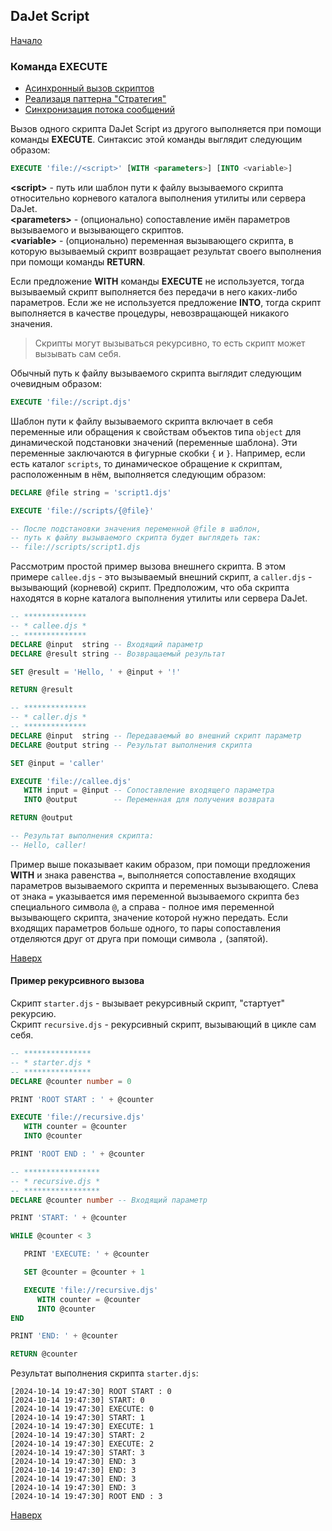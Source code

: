 ## DaJet Script

[Начало](https://github.com/zhichkin/dajet/tree/main/doc/dajet-script/README.md)

### Команда EXECUTE
- [Асинхронный вызов скриптов](https://github.com/zhichkin/dajet/tree/main/doc/dajet-script/async/README.md)
- [Реализаця паттерна "Стратегия"](https://github.com/zhichkin/dajet/tree/main/doc/dajet-script/strategy/README.md)
- [Синхронизация потока сообщений](https://github.com/zhichkin/dajet/tree/main/doc/dajet-script/sync/README.md)

Вызов одного скрипта DaJet Script из другого выполняется при помощи команды **EXECUTE**. Синтаксис этой команды выглядит следующим образом:

```SQL
EXECUTE 'file://<script>' [WITH <parameters>] [INTO <variable>]
```
**\<script\>** - путь или шаблон пути к файлу вызываемого скрипта относительно корневого каталога выполнения утилиты или сервера DaJet.<br>
**\<parameters\>** - (опционально) сопоставление имён параметров вызываемого и вызывающего скриптов.<br>
**\<variable\>** - (опционально) переменная вызывающего скрипта, в которую вызываемый скрипт возвращает результат своего выполнения при помощи команды **RETURN**.

Если предложение **WITH** команды **EXECUTE** не используется, тогда вызываемый скрипт выполняется без передачи в него каких-либо параметров. Если же не используется предложение **INTO**, тогда скрипт выполняется в качестве процедуры, невозвращающей никакого значения.

> Скрипты могут вызываться рекурсивно, то есть скрипт может вызывать сам себя.

Обычный путь к файлу вызываемого скрипта выглядит следующим очевидным образом:
```SQL
EXECUTE 'file://script.djs'
```

Шаблон пути к файлу вызываемого скрипта включает в себя переменные или обращения к свойствам объектов типа ```object``` для динамической подстановки значений (переменные шаблона). Эти переменные заключаются в фигурные скобки ```{``` и ```}```. Например, если есть каталог ```scripts```, то динамическое обращение к скриптам, расположенным в нём, выполняется следующим образом:

```SQL
DECLARE @file string = 'script1.djs'

EXECUTE 'file://scripts/{@file}'

-- После подстановки значения переменной @file в шаблон,
-- путь к файлу вызываемого скрипта будет выглядеть так:
-- file://scripts/script1.djs
```

Рассмотрим простой пример вызова внешнего скрипта. В этом примере ```callee.djs``` - это вызываемый внешний скрипт, а ```caller.djs``` - вызывающий (корневой) скрипт. Предположим, что оба скрипта находятся в корне каталога выполнения утилиты или сервера DaJet.

```SQL
-- **************
-- * callee.djs *
-- **************
DECLARE @input  string -- Входящий параметр
DECLARE @result string -- Возвращаемый результат

SET @result = 'Hello, ' + @input + '!'

RETURN @result
```

```SQL
-- **************
-- * caller.djs *
-- **************
DECLARE @input  string -- Передаваемый во внешний скрипт параметр
DECLARE @output string -- Результат выполнения скрипта

SET @input = 'caller'

EXECUTE 'file://callee.djs'
   WITH input = @input -- Сопоставление входящего параметра
   INTO @output        -- Переменная для получения возврата

RETURN @output

-- Результат выполнения скрипта:
-- Hello, caller!
```

Пример выше показывает каким образом, при помощи предложения **WITH** и знака равенства ```=```, выполняется сопоставление входящих параметров вызываемого скрипта и переменных вызывающего. Слева от знака ```=``` указывается имя переменной вызываемого скрипта без специального символа ```@```, а справа - полное имя переменной вызывающего скрипта, значение которой нужно передать. Если входящих параметров больше одного, то пары сопоставления отделяются друг от друга при помощи символа ```,``` (запятой).

[Наверх](#команда-execute)

#### Пример рекурсивного вызова

Скрипт ```starter.djs``` - вызывает рекурсивный скрипт, "стартует" рекурсию.<br>
Скрипт ```recursive.djs``` - рекурсивный скрипт, вызывающий в цикле сам себя.

```SQL
-- ***************
-- * starter.djs *
-- ***************
DECLARE @counter number = 0

PRINT 'ROOT START : ' + @counter

EXECUTE 'file://recursive.djs'
   WITH counter = @counter
   INTO @counter

PRINT 'ROOT END : ' + @counter
```

```SQL
-- *****************
-- * recursive.djs *
-- *****************
DECLARE @counter number -- Входящий параметр

PRINT 'START: ' + @counter

WHILE @counter < 3

   PRINT 'EXECUTE: ' + @counter

   SET @counter = @counter + 1

   EXECUTE 'file://recursive.djs'
      WITH counter = @counter
      INTO @counter
END

PRINT 'END: ' + @counter

RETURN @counter
```

Результат выполнения скрипта ```starter.djs```:
```
[2024-10-14 19:47:30] ROOT START : 0
[2024-10-14 19:47:30] START: 0
[2024-10-14 19:47:30] EXECUTE: 0
[2024-10-14 19:47:30] START: 1
[2024-10-14 19:47:30] EXECUTE: 1
[2024-10-14 19:47:30] START: 2
[2024-10-14 19:47:30] EXECUTE: 2
[2024-10-14 19:47:30] START: 3
[2024-10-14 19:47:30] END: 3
[2024-10-14 19:47:30] END: 3
[2024-10-14 19:47:30] END: 3
[2024-10-14 19:47:30] END: 3
[2024-10-14 19:47:30] ROOT END : 3
```

[Наверх](#команда-execute)
